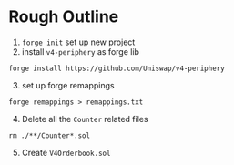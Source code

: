 # Rough Outline

1. `forge init` set up new project
2. install `v4-periphery` as forge lib

```
forge install https://github.com/Uniswap/v4-periphery
```

3. set up forge remappings

```
forge remappings > remappings.txt
```

4. Delete all the `Counter` related files

```
rm ./**/Counter*.sol
```

5. Create `V4Orderbook.sol`
